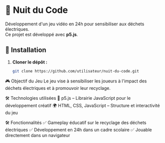 # 🌙 Nuit du Code

Développement d'un jeu vidéo en 24h pour sensibiliser aux déchets électriques.  
Ce projet est développé avec **p5.js**.

## 🚀 Installation

1. **Cloner le dépôt :**
   ```sh
   git clone https://github.com/utilisateur/nuit-du-code.git

🎮 Objectif du Jeu
Le jeu vise à sensibiliser les joueurs à l'impact des déchets électriques et à promouvoir leur recyclage.

🛠 Technologies utilisées
🎨 p5.js – Librairie JavaScript pour le développement créatif
🌍 HTML, CSS, JavaScript – Structure et interactivité du jeu

🛠 Fonctionnalités
✅ Gameplay éducatif sur le recyclage des déchets électriques
✅ Développement en 24h dans un cadre scolaire
✅ Jouable directement dans un navigateur


